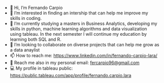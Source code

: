 - 👋 Hi, I’m Fernando Carpio 
- 👀 I’m interested in finding an intership that can help me improve my skills in coding.
- 🌱 I’m currently studying a masters in Business Analytics, developing my skills in python, machine learning algorithms and data visualization using tableau.
In the next semester I will continue my education by learning both SQL and R.
- 💞️ I’m looking to collaborate on diverse projects that can help me grow as a data anaylist 
- 📫 How to reach me: https://www.linkedin.com/in/fernando-carpio-lara/
- 📨 Reach me also in my personal email: fercarpio96@gmail.com
- 💻 My profile in tableau public: https://public.tableau.com/app/profile/fernando.carpio.lara

<!---
fercarpio96/fercarpio96 is a ✨ special ✨ repository because its `README.md` (this file) appears on your GitHub profile.
You can click the Preview link to take a look at your changes.
--->
